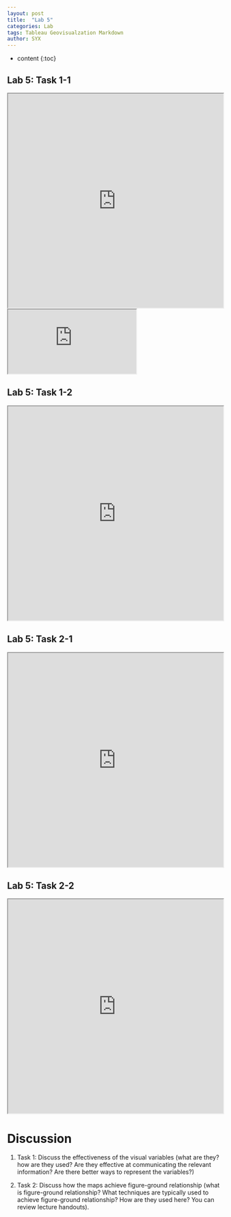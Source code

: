 ```yaml
---
layout: post
title:  "Lab 5"
categories: Lab
tags: Tableau Geovisualzation Markdown
author: SYX
---
```


* content
{:toc}

## Lab 5: Task 1-1
<iframe src="https://public.tableau.com/views/Lab5_105/Task1-1?:showVizHome=no&:embed=true&:toolbar=yes&allowFullScreen=true" width="100%" height="500"></iframe>


<iframe src="https://public.tableau.com/views/CottonwoodPassAreaMap/WayPointsbetweenCottonwoodpassandCrabtreeMeadows?:embed=y&:display_count=yes;&allowFullScreen=true"></iframe>





## Lab 5: Task 1-2
<iframe src="https://public.tableau.com/views/Lab5_105/Task1-2?:showVizHome=no&:embed=yes&:toolbar=yes" width="100%" height="500"></iframe>


## Lab 5: Task 2-1
<iframe src="https://public.tableau.com/views/Lab5Task2-1/Task2-1?:showVizHome=no&:embed=true&:toolbar=yes" width="100%" height="500"></iframe>


## Lab 5: Task 2-2
<iframe src="https://public.tableau.com/views/Lab5_105/Task2-2?:showVizHome=no&:embed=true&:toolbar=yes" width="100%" height="500"></iframe>




# Discussion
1. Task 1: Discuss the effectiveness of the visual variables (what are they? how are they used? Are they
effective at communicating the relevant information? Are there better ways to represent the
variables?)



 
2. Task 2: Discuss how the maps achieve figure-ground relationship (what is figure-ground
relationship? What techniques are typically used to achieve figure-ground relationship? How are
they used here? You can review lecture handouts).